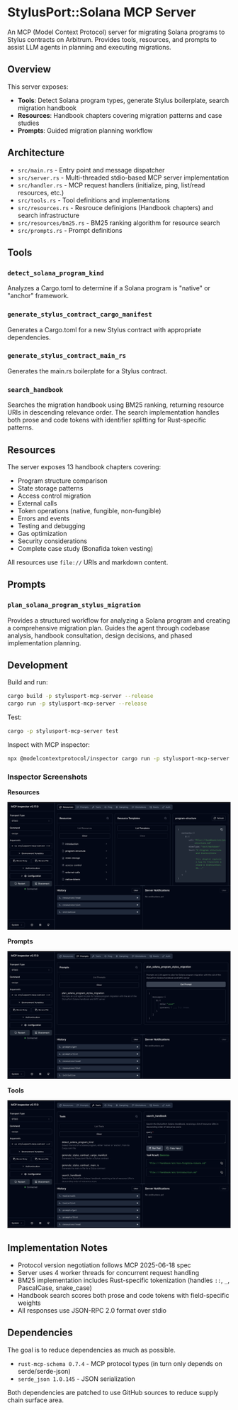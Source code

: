 # StylusPort::Solana MCP Server

An MCP (Model Context Protocol) server for migrating Solana programs to Stylus contracts on Arbitrum. Provides tools, resources, and prompts to assist LLM agents in planning and executing migrations.

## Overview

This server exposes:
- **Tools**: Detect Solana program types, generate Stylus boilerplate, search migration handbook
- **Resources**: Handbook chapters covering migration patterns and case studies
- **Prompts**: Guided migration planning workflow

## Architecture

- `src/main.rs` - Entry point and message dispatcher
- `src/server.rs` - Multi-threaded stdio-based MCP server implementation
- `src/handler.rs` - MCP request handlers (initialize, ping, list/read resources, etc.)
- `src/tools.rs` - Tool definitions and implementations
- `src/resources.rs` - Resrouce definigions (Handbook chapters) and search infrastructure
- `src/resources/bm25.rs` - BM25 ranking algorithm for resource search
- `src/prompts.rs` - Prompt definitions

## Tools

### `detect_solana_program_kind`
Analyzes a Cargo.toml to determine if a Solana program is "native" or "anchor" framework.

### `generate_stylus_contract_cargo_manifest`
Generates a Cargo.toml for a new Stylus contract with appropriate dependencies.

### `generate_stylus_contract_main_rs`
Generates the main.rs boilerplate for a Stylus contract.

### `search_handbook`
Searches the migration handbook using BM25 ranking, returning resource URIs in descending relevance order. The search implementation handles both prose and code tokens with identifier splitting for Rust-specific patterns.

## Resources

The server exposes 13 handbook chapters covering:
- Program structure comparison
- State storage patterns
- Access control migration
- External calls
- Token operations (native, fungible, non-fungible)
- Errors and events
- Testing and debugging
- Gas optimization
- Security considerations
- Complete case study (Bonafida token vesting)

All resources use `file://` URIs and markdown content.

## Prompts

### `plan_solana_program_stylus_migration`
Provides a structured workflow for analyzing a Solana program and creating a comprehensive migration plan. Guides the agent through codebase analysis, handbook consultation, design decisions, and phased implementation planning.

## Development

Build and run:
```bash
cargo build -p stylusport-mcp-server --release
cargo run -p stylusport-mcp-server --release
```

Test:
```bash
cargo -p stylusport-mcp-server test
```

Inspect with MCP inspector:
```bash
npx @modelcontextprotocol/inspector cargo run -p stylusport-mcp-server --release
```

### Inspector Screenshots

**Resources**

![MCP Inspector Resources Page](./docs/mcp-inspector-resources.png)

**Prompts**

![MCP Inspector Prompts Page](./docs/mcp-inspector-prompts.png)

**Tools**

![MCP Inspector Tools Page](./docs/mcp-inspector-tools.png)

## Implementation Notes

- Protocol version negotiation follows MCP 2025-06-18 spec
- Server uses 4 worker threads for concurrent request handling
- BM25 implementation includes Rust-specific tokenization (handles `::`, `_`, PascalCase, snake_case)
- Handbook search scores both prose and code tokens with field-specific weights
- All responses use JSON-RPC 2.0 format over stdio

## Dependencies

The goal is to reduce dependencies as much as possible.

- `rust-mcp-schema 0.7.4` - MCP protocol types (in turn only depends on serde/serde-json)
- `serde_json 1.0.145` - JSON serialization

Both dependencies are patched to use GitHub sources to reduce supply chain surface area.
